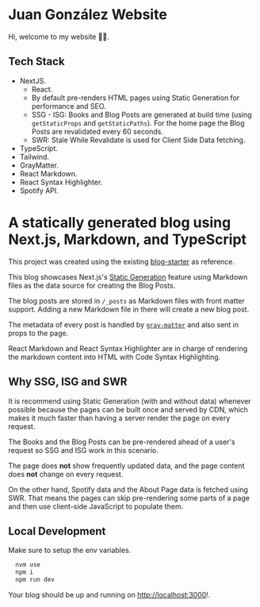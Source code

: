 # Juan González Website

Hi, welcome to my website 👋🏻.

## Tech Stack

- NextJS.
  - React.
  - By default pre-renders HTML pages using Static Generation for performance and SEO.
  - SSG - ISG: Books and Blog Posts are generated at build time (using `getStaticProps` and `getStaticPaths`). For the home page the Blog Posts are revalidated every 60 seconds.
  - SWR: Stale While Revalidate is used for Client Side Data fetching.
- TypeScript.
- Tailwind.
- GrayMatter.
- React Markdown.
- React Syntax Highlighter.
- Spotify API.

# A statically generated blog using Next.js, Markdown, and TypeScript

This project was created using the existing [blog-starter](https://github.com/vercel/next.js/tree/canary/examples/blog-starter) as reference.

This blog showcases Next.js's [Static Generation](https://nextjs.org/docs/basic-features/pages) feature using Markdown files as the data source for creating the Blog Posts.

The blog posts are stored in `/_posts` as Markdown files with front matter support. Adding a new Markdown file in there will create a new blog post.

The metadata of every post is handled by [`gray-matter`](https://github.com/jonschlinkert/gray-matter) and also sent in props to the page.

React Markdown and React Syntax Highlighter are in charge of rendering the markdown content into HTML with Code Syntax Highlighting.

## Why SSG, ISG and SWR

It is recommend using Static Generation (with and without data) whenever possible because the pages can be built once and served by CDN, which makes it much faster than having a server render the page on every request.

The Books and the Blog Posts can be pre-rendered ahead of a user's request so SSG and ISG work in this scenario.

The page does **not** show frequently updated data, and the page content does **not** change on every request.

On the other hand, Spotify data and the About Page data is fetched using SWR. That means the pages can skip pre-rendering some parts of a page and then use client-side JavaScript to populate them.

## Local Development

Make sure to setup the env variables.

```bash
  nvm use
  npm i
  npm run dev
```

Your blog should be up and running on [http://localhost:3000](http://localhost:3000)!.
